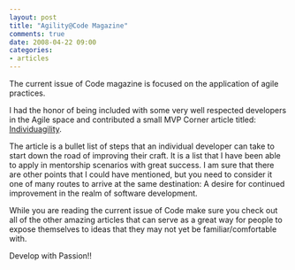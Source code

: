 ```yaml
---
layout: post
title: "Agility@Code Magazine"
comments: true
date: 2008-04-22 09:00
categories:
- articles
---
```


The current issue of Code magazine is focused on the application of agile practices.

I had the honor of being included with some very well respected developers in the Agile space and contributed a small MVP Corner article titled: [Individuagility](http://www.code-magazine.com/Article.aspx?quickid=0805021).

The article is a bullet list of steps that an individual developer can take to start down the road of improving their craft. It is a list that I have been able to apply in mentorship scenarios with great success. I am sure that there are other points that I could have mentioned, but you need to consider it one of many routes to arrive at the same destination: A desire for continued improvement in the realm of software development.

While you are reading the current issue of Code make sure you check out all of the other amazing articles that can serve as a great way for people to expose themselves to ideas that they may not yet be familiar/comfortable with.

Develop with Passion!!








